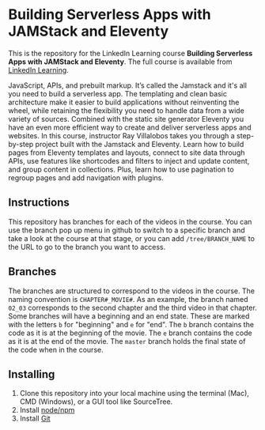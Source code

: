 # Building Serverless Apps with JAMStack and Eleventy

This is the repository for the LinkedIn Learning course **Building Serverless Apps with JAMStack and Eleventy**. The full course is available from [LinkedIn Learning](https://www.linkedin.com/learning/building-serverless-apps-with-jamstack-and-eleventy/).

JavaScript, APIs, and prebuilt markup. It’s called the Jamstack and it's all you need to build a serverless app. The templating and clean basic architecture make it easier to build applications without reinventing the wheel, while retaining the flexibility you need to handle data from a wide variety of sources. Combined with the static site generator Eleventy you have an even more efficient way to create and deliver serverless apps and websites. In this course, instructor Ray Villalobos takes you through a step-by-step project built with the Jamstack and Eleventy. Learn how to build pages from Eleventy templates and layouts, connect to site data through APIs, use features like shortcodes and filters to inject and update content, and group content in collections. Plus, learn how to use pagination to regroup pages and add navigation with plugins.

## Instructions

This repository has branches for each of the videos in the course. You can use the branch pop up menu in github to switch to a specific branch and take a look at the course at that stage, or you can add `/tree/BRANCH_NAME` to the URL to go to the branch you want to access.

## Branches

The branches are structured to correspond to the videos in the course. The naming convention is `CHAPTER#_MOVIE#`. As an example, the branch named `02_03` corresponds to the second chapter and the third video in that chapter.
Some branches will have a beginning and an end state. These are marked with the letters `b` for "beginning" and `e` for "end". The `b` branch contains the code as it is at the beginning of the movie. The `e` branch contains the code as it is at the end of the movie. The `master` branch holds the final state of the code when in the course.

## Installing

1. Clone this repository into your local machine using the terminal (Mac), CMD (Windows), or a GUI tool like SourceTree.
1. Install [node/npm](https://nodejs.org/en/)
1. Install [Git](https://git-scm.com/)
